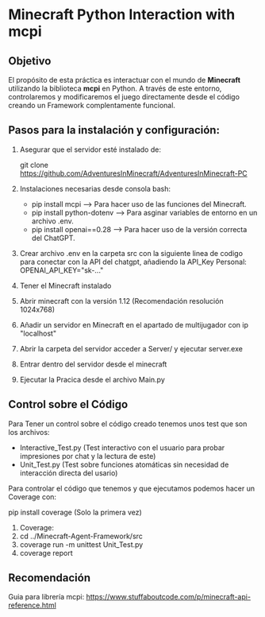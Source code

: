 # Minecraft Python Interaction with mcpi

## Objetivo
El propósito de esta práctica es interactuar con el mundo de **Minecraft** utilizando la biblioteca **mcpi** en Python. A través de este entorno, controlaremos y modificaremos el juego directamente desde el código creando un Framework complentamente funcional.

## Pasos para la instalación y configuración:

1. Asegurar que el servidor esté instalado de:
    
    git clone https://github.com/AdventuresInMinecraft/AdventuresInMinecraft-PC

2. Instalaciones necesarias desde consola bash: 
    - pip install mcpi            --> Para hacer uso de las funciones del Minecraft.
    - pip install python-dotenv   --> Para asginar variables de entorno en un archivo .env.
    - pip install openai==0.28    --> Para hacer uso de la versión correcta del ChatGPT.


3. Crear archivo .env en la carpeta src con la siguiente linea de codigo para conectar con la API del chatgpt, añadiendo la API_Key Personal:
    OPENAI_API_KEY="sk-..."

4. Tener el Minecraft instalado
5. Abrir minecraft con la versión 1.12 (Recomendación resolución 1024x768)
6. Añadir un servidor en Minecraft en el apartado de multijugador con ip "localhost"
7. Abrir la carpeta del servidor acceder a Server/ y ejecutar server.exe
8. Entrar dentro del servidor desde el minecraft
9. Ejecutar la Pracica desde el archivo Main.py


## Control sobre el Código

Para Tener un control sobre el código creado tenemos unos test que son los archivos:
- Interactive_Test.py  (Test interactivo con el usuario para probar impresiones por chat y la lectura de este) 
- Unit_Test.py         (Test sobre funciones atomáticas sin necesidad de interacción directa del usario)


Para controlar el código que tenemos y que ejecutamos podemos hacer un Coverage con:

pip install coverage (Solo la primera vez)
1. Coverage:
2. cd ../Minecraft-Agent-Framework/src
3. coverage run -m unittest Unit_Test.py
4. coverage report

## Recomendación

Guia para librería mcpi:
https://www.stuffaboutcode.com/p/minecraft-api-reference.html

